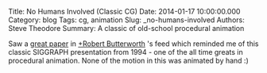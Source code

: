 Title: No Humans Involved (Classic CG)
Date: 2014-01-17 10:00:00.000
Category: blog
Tags: cg, animation
Slug: _no-humans-involved
Authors: Steve Theodore
Summary: A classic of old-school procedural animation

Saw a [great paper](http://www.staff.science.uu.nl/~geijt101/papers/SA2013/) in [+Robert Butterworth](https://plus.google.com/116275833090172173559) 's feed which reminded me of this classic SIGGRAPH presentation from 1994 - one of the all time greats in procedural animation.  None of the motion in this was animated by hand :)   
  


